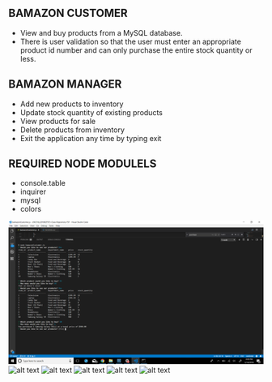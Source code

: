

## BAMAZON CUSTOMER ##
* View and buy products from a MySQL database. 
* There is user validation so that the user must enter an appropriate product id number and can only purchase the entire stock quantity or less. 

## BAMAZON MANAGER ##
* Add new products to inventory
* Update stock quantity of existing products
* View products for sale
* Delete products from inventory
* Exit the application any time by  typing exit



## REQUIRED NODE MODULELS ##

* console.table
* inquirer
* mysql
* colors

![alt text](/media/2018-05-14.png)
![alt text](/media/2018-05-14(1).png)
![alt text](/media/2018-05-14(2).png)
![alt text](/media/2018-05-14(3).png)
![alt text](/media/2018-05-14(4).png)
![alt text](/media/2018-05-14(5).png)
